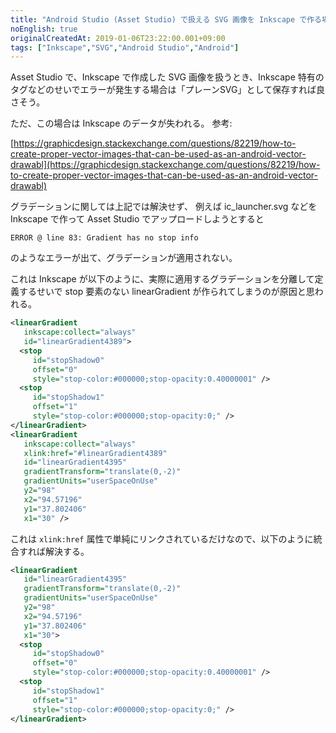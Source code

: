 ```yaml
---
title: "Android Studio (Asset Studio) で扱える SVG 画像を Inkscape で作る場合の注意点 (グラデーション)"
noEnglish: true
originalCreatedAt: 2019-01-06T23:22:00.001+09:00
tags: ["Inkscape","SVG","Android Studio","Android"]
---
```

Asset Studio で、Inkscape で作成した SVG 画像を扱うとき、Inkscape 特有のタグなどのせいでエラーが発生する場合は「プレーンSVG」として保存すれば良さそう。

ただ、この場合は Inkscape のデータが失われる。
参考:

[https://graphicdesign.stackexchange.com/questions/82219/how-to-create-proper-vector-images-that-can-be-used-as-an-android-vector-drawabl](https://graphicdesign.stackexchange.com/questions/82219/how-to-create-proper-vector-images-that-can-be-used-as-an-android-vector-drawabl)

グラデーションに関しては上記では解決せず、
例えば ic\_launcher.svg などを Inkscape で作って Asset Studio でアップロードしようとすると

```
ERROR @ line 83: Gradient has no stop info
```

のようなエラーが出て、グラデーションが適用されない。
<!--more-->

これは Inkscape が以下のように、実際に適用するグラデーションを分離して定義するせいで stop 要素のない linearGradient が作られてしまうのが原因と思われる。

```xml
<linearGradient
   inkscape:collect="always"
   id="linearGradient4389">
  <stop
     id="stopShadow0"
     offset="0"
     style="stop-color:#000000;stop-opacity:0.40000001" />
  <stop
     id="stopShadow1"
     offset="1"
     style="stop-color:#000000;stop-opacity:0;" />
</linearGradient>
<linearGradient
   inkscape:collect="always"
   xlink:href="#linearGradient4389"
   id="linearGradient4395"
   gradientTransform="translate(0,-2)"
   gradientUnits="userSpaceOnUse"
   y2="98"
   x2="94.57196"
   y1="37.802406"
   x1="30" />
```

これは `xlink:href` 属性で単純にリンクされているだけなので、以下のように統合すれば解決する。

```xml
<linearGradient
   id="linearGradient4395"
   gradientTransform="translate(0,-2)"
   gradientUnits="userSpaceOnUse"
   y2="98"
   x2="94.57196"
   y1="37.802406"
   x1="30">
  <stop
     id="stopShadow0"
     offset="0"
     style="stop-color:#000000;stop-opacity:0.40000001" />
  <stop
     id="stopShadow1"
     offset="1"
     style="stop-color:#000000;stop-opacity:0;" />
</linearGradient>
```
